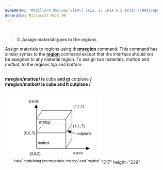 ```yaml
---
GENERATOR: 'Mozilla/4.05C-SGI \[en\] (X11; I; IRIX 6.5 IP32) \[Netscape\]'
Generator: Microsoft Word 98
---
```


 

> **5. Assign material types to the regions**

Assign materials to regions using the[**mregion**](MREGION.html)
command. This command has similar syntax to the
**[region](REGION.html)** command except that the interface should not
be assigned to any material region. To assign two materials, *mattop*
and *matbot,* to the regions *top* and *bottom:*\
 

**mregion/**mattop**/ le** cube **and gt** cutplane **/**\
**mregion/**matbot/ **le** cube **and lt** cutplan**e /**

![](Image225.gif)"317" height="239"
